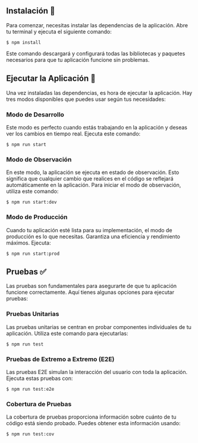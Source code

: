 <h2>Instalación 🚀</h2>
<p>Para comenzar, necesitas instalar las dependencias de la aplicación. Abre tu terminal y ejecuta el siguiente comando:</p>
<pre><code>$ npm install</code></pre>
<p>Este comando descargará y configurará todas las bibliotecas y paquetes necesarios para que tu aplicación funcione sin problemas.</p>

<h2>Ejecutar la Aplicación 🏃</h2>
<p>Una vez instaladas las dependencias, es hora de ejecutar la aplicación. Hay tres modos disponibles que puedes usar según tus necesidades:</p>

<h3>Modo de Desarrollo</h3>
<p>Este modo es perfecto cuando estás trabajando en la aplicación y deseas ver los cambios en tiempo real. Ejecuta este comando:</p>
<pre><code>$ npm run start</code></pre>

<h3>Modo de Observación</h3>
<p>En este modo, la aplicación se ejecuta en estado de observación. Esto significa que cualquier cambio que realices en el código se reflejará automáticamente en la aplicación. Para iniciar el modo de observación, utiliza este comando:</p>
<pre><code>$ npm run start:dev</code></pre>

<h3>Modo de Producción</h3>
<p>Cuando tu aplicación esté lista para su implementación, el modo de producción es lo que necesitas. Garantiza una eficiencia y rendimiento máximos. Ejecuta:</p>
<pre><code>$ npm run start:prod</code></pre>

<h2>Pruebas ✅</h2>
<p>Las pruebas son fundamentales para asegurarte de que tu aplicación funcione correctamente. Aquí tienes algunas opciones para ejecutar pruebas:</p>

<h3>Pruebas Unitarias</h3>
<p>Las pruebas unitarias se centran en probar componentes individuales de tu aplicación. Utiliza este comando para ejecutarlas:</p>
<pre><code>$ npm run test</code></pre>

<h3>Pruebas de Extremo a Extremo (E2E)</h3>
<p>Las pruebas E2E simulan la interacción del usuario con toda la aplicación. Ejecuta estas pruebas con:</p>
<pre><code>$ npm run test:e2e</code></pre>

<h3>Cobertura de Pruebas</h3>
<p>La cobertura de pruebas proporciona información sobre cuánto de tu código está siendo probado. Puedes obtener esta información usando:</p>
<pre><code>$ npm run test:cov</code></pre>

